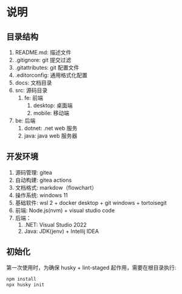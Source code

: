 # 说明

## 目录结构

1. README.md: 描述文件
1. .gitignore: git 提交过滤
1. .gitattributes: git 配置文件
1. .editorconfig: 通用格式化配置
1. docs: 文档目录
1. src: 源码目录
   1. fe: 前端
      1. desktop: 桌面端
      1. mobile: 移动端
1. be: 后端
   1. dotnet: .net web 服务
   1. java: java web 服务器

## 开发环境

1. 源码管理: gitea
1. 自动构建: gitea actions
1. 文档格式: markdow（flowchart）
1. 操作系统: windows 11
1. 基础软件: wsl 2 + docker desktop + git windows + tortoisegit
1. 前端: Node.js(nvm) + visual studio code
1. 后端：
   1. .NET: Visual Studio 2022
   1. Java: JDK(jenv) + Intellij IDEA

## 初始化

第一次使用时，为确保 husky + lint-staged 起作用，需要在根目录执行:

```bash
npm install
npx husky init
```
